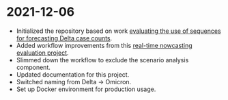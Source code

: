 # 2021-12-06

* Initialized the repository based on work [evaluating the use of sequences for forecasting Delta case counts](https://github.com/epiforecasts/evaluate-delta-for-forecasting).
* Added workflow improvements from this [real-time nowcasting evaluation project](https://github.com/epiforecasts/eval-germany-sp-nowcasting).
* Slimmed down the workflow to exclude the scenario analysis component.
* Updated documentation for  this project.
* Switched naming from Delta -> Omicron.
* Set up Docker environment for production usage.
